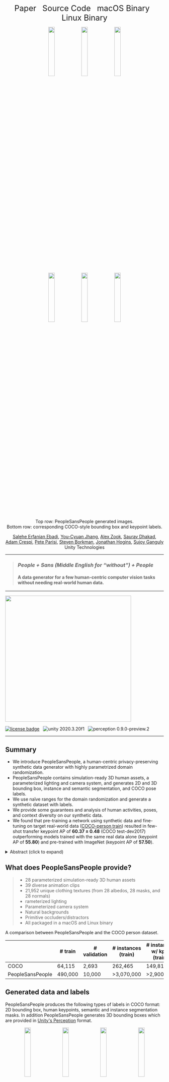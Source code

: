 <!-- # PeopleSansPeople: A Synthetic Data Generator for Human-Centric Computer Vision, [arXiv](https://arxiv.org/abs/3940169) -->

<!-- Global site tag (gtag.js) - Google Analytics -->
<!--
<script async src="https://www.googletagmanager.com/gtag/js?id=G-ZCKG4HKTMK"></script>
<script>
  window.dataLayer = window.dataLayer || [];
  function gtag(){dataLayer.push(arguments);}
  gtag('js', new Date());

  gtag('config', 'G-ZCKG4HKTMK');
</script>
-->

<!--
### [Paper](https://arxiv.org/abs/3940169) &nbsp; [Source Code](https://github.com/Unity-Technologies/PeopleSansPeople) &nbsp; [macOS Binary](https://storage.googleapis.com/peoplesanspeople-gha-binaries/StandaloneOSX_39ff5eb9ab4ce79440a3f743ebeb4f7b3c967024.zip) &nbsp; [Linux Binary](https://storage.googleapis.com/peoplesanspeople-gha-binaries/StandaloneLinux64_39ff5eb9ab4ce79440a3f743ebeb4f7b3c967024.zip)
-->

<p align="center">
  <a href="https://arxiv.org/abs/3940169" style="font-size: 25px; text-decoration: none">Paper</a>
  &nbsp; &nbsp;
  <a href="https://github.com/Unity-Technologies/PeopleSansPeople" style="font-size: 25px; text-decoration: none">Source Code</a>
  &nbsp; &nbsp;
  <a href="https://storage.googleapis.com/peoplesanspeople-gha-binaries/StandaloneOSX_39ff5eb9ab4ce79440a3f743ebeb4f7b3c967024.zip" style="font-size: 25px; text-decoration: none">macOS Binary</a>
  &nbsp; &nbsp;
  <a href="https://storage.googleapis.com/peoplesanspeople-gha-binaries/StandaloneLinux64_39ff5eb9ab4ce79440a3f743ebeb4f7b3c967024.zip" style="font-size: 25px; text-decoration: none">Linux Binary</a>
</p>


<!--
<form action="https://arxiv.org/abs/3940169/" method="get" target="_blank"><button type="submit">Paper</button></form> &nbsp; <form action="https://github.com/Unity-Technologies/PeopleSansPeople/" method="get" target="_blank"><button type="submit">Source Code</button></form> &nbsp; <form action="https://github.com/Unity-Technologies/PeopleSansPeople/releases/download/v0.1.1/mac_0.1.1.zip" method="get" target="_blank"><button type="submit">macOS Binary</button></form> &nbsp; <form action="https://github.com/Unity-Technologies/PeopleSansPeople/releases/download/v0.1.1/linux_0.1.1.zip" method="get" target="_blank"><button type="submit">Linux Binary</button></form>
-->

<p align="center">
  <img src="./images/teaser_images/rgb_1528.png" width="20%" />

  <img src="./images/teaser_images/rgb_2711.png" width="20%" />

  <img src="./images/teaser_images/rgb_8687.png" width="20%" />
<br>
  <img src="./images/teaser_images/img__anns__1528.png" width="20%" />

  <img src="./images/teaser_images/img__anns__2711.png" width="20%" />

  <img src="./images/teaser_images/img__anns__8687.png" width="20%" />
<br>
  Top row: PeopleSansPeople generated images. 
<br>
  Bottom row: corresponding COCO-style bounding box and keypoint labels.
</p>

<!--
 &nbsp; &nbsp;
-->

<p align="center">
  <a href="https://www.linkedin.com/in/saleheerfanianebadi">Salehe Erfanian Ebadi</a>,
  <a href="https://www.linkedin.com/in/ycjhang">You-Cyuan Jhang</a>, 
  <a href="https://scholar.google.com/citations?user=2nA9bVMAAAAJ&hl=en&oi=ao">Alex Zook</a>, 
  <a href="https://www.linkedin.com/in/sauravdhakad/">Saurav Dhakad</a>, 
  <br>
  <a href="https://www.linkedin.com/in/adam-crespi-81b1287">Adam Crespi</a>,
  <a href="https://www.linkedin.com/in/pete-parisi-81a179">Pete Parisi</a>,
  <a href="https://www.linkedin.com/in/steve-borkman-5983325">Steven Borkman</a>,
  <a href="https://www.linkedin.com/in/jonathan-hogins-1952b919">Jonathan Hogins</a>,
  <a href="https://scholar.google.com/citations?hl=en&user=4XuOFfUAAAAJ">Sujoy Ganguly</a>
  <br>
  Unity Technologies
</p>

<!--
> **Authors:** Salehe Erfanian Ebadi, You-Cyuan Jhang, Alex Zook, Saurav Dhakad, Adam Crespi, Pete Parisi, Steven Borkman, Jonathan Hogins, Sujoy Ganguly
> <br />
> **Authors' affiliation:** Unity Technologies
> <br />
> **Submitted to:** NeurIPS 2021 Track Datasets and Benchmarks Round2
> <br />
> **Paper ID:** 54
-->

---

>
> ### *People + Sans (Middle English for “without”) + People*
> 
> #### A data generator for a few human-centric computer vision tasks without needing real-world human data.
> 

---

<img src="./images/unity/U_Logo_Black_RGB.png" align="middle" width="400"/>

[![license badge](https://img.shields.io/badge/license-Apache--2.0-green.svg)](LICENSE.md)
&nbsp;
<img src="https://img.shields.io/badge/unity-2020.3.20f1-green.svg?style=flat-square" alt="unity 2020.3.20f1">
&nbsp;
<img src="https://badge-proxy.cds.internal.unity3d.com/5ab9a162-9dd0-4ba1-ba41-cf25378a927a?style=flat-square" alt="perception 0.9.0-preview.2">

---

## Summary
* We introduce PeopleSansPeople, a human-centric privacy-preserving synthetic data generator with highly parametrized domain randomization.
* PeopleSansPeople contains simulation-ready 3D human assets, a parameterized lighting and camera system, and generates 2D and 3D bounding box, 
instance and semantic segmentation, and COCO pose labels. 
* We use naïve ranges for the domain randomization and generate a synthetic dataset with labels. 
* We provide some guarantees and analysis of human activities, poses, and context diversity on our synthetic data.
* We found that pre-training a network using synthetic data and fine-tuning on target real-world data 
([COCO-person train](https://cocodataset.org/#home)) resulted in few-shot transfer keypoint AP of **60.37 ± 0.48** 
(COCO test-dev2017) outperforming models trained with the same real data alone (keypoint AP of **55.80**) and pre-trained with ImageNet (keypoint AP of **57.50**).

<details>
  <summary>Abstract (click to expand)</summary>
  
_In recent years, person detection and human pose estimation have made great strides, helped by large-scale labeled datasets.
However, these datasets had no guarantees or analysis of human activities, poses, or context diversity.
Additionally, privacy concerns may limit the ability to collect more data.
An emerging alternative to real-world data that alleviates some of these issues is synthetic data.
However, creation of synthetic data generators is incredibly challenging and prevents researchers from exploring their usefulness.
Therefore, we release a human-centric synthetic data generator PeopleSansPeople which contains simulation-ready 3D human assets,
a parameterized lighting and camera system, and generates 2D and 3D bounding box, instance and semantic segmentation, and COCO pose labels.
Using PeopleSansPeople, we performed benchmark synthetic data training using a
[Detectron2 Keypont R-CNN variant](https://github.com/facebookresearch/detectron2).
We found that pre-training a network using synthetic data and fine-tuning on target real-world data
([COCO-person train](https://cocodataset.org/#home)) resulted in bbox AP of **57.44** and keypoint AP of **66.83**
(COCO-person validation) outperforming models trained with the same real data alone (bbox AP of **56.73** and keypoint AP of **65.12**).
This freely available data generator should enable a wide range of research into the emerging field of simulation to
real transfer learning in the critical area of human-centric computer vision._
</details>

## What does PeopleSansPeople provide?
> * 28 parameterized simulation-ready 3D human assets
> * 39 diverse animation clips
> * 21,952 unique clothing textures (from 28 albedos, 28 masks, and 28 normals)
> * rameterized lighting
> * Parameterized camera system
> * Natural backgrounds
> * Primitive occluders/distractors
> * All packaged in a macOS and Linux binary

A comparison between PeopleSansPeople and the COCO person dataset.
<table><thead><tr><th> </th><th># train</th><th># validation</th><th># instances (train)</th><th># instances w/ kpts (train)</th></tr></thead><tbody><tr><td>COCO</td><td>64,115</td><td>2,693</td><td>262,465</td><td>149,813</td></tr><tr><td>PeopleSansPeople</td><td>490,000</td><td>10,000</td><td>&gt;3,070,000</td><td>&gt;2,900,000</td></tr></tbody></table>


## Generated data and labels
PeopleSansPeople produces the following types of labels in COCO format: 2D bounding box, human keypoints, semantic and instance segmentation masks.
In addition PeopleSansPeople generates 3D bounding boxes which are provided in [Unity's Perception](https://github.com/Unity-Technologies/com.unity.perception) format.
<p align="center">
  <img src="./images/label_fig/1.png" width="20%" />
  &nbsp; &nbsp;
  <img src="./images/label_fig/2.png" width="20%" />
  &nbsp; &nbsp;
  <img src="./images/label_fig/3.png" width="20%" />
  &nbsp; &nbsp;
  <img src="./images/label_fig/4.png" width="20%" />
  <br>
  Generated image and corresponding labels: 2D bounding box, human keypoints, semantic and instance segmentation masks in COCO format. 
  3D bounding box annotations are provided separately in [Unity Perception](https://github.com/Unity-Technologies/com.unity.perception) format.
</p>

## Results
Here we show a comparison of gains obtained from pre-training on our synthetic data and fune-tuning on COCO person class
over training from scratch and pre-training with ImageNet. For each dataset size we show the results of the best performing model.

<!--
<table><thead><tr><th></th><th colspan="3">bbox AP</th><th colspan="3">keypoint AP</th></tr></thead><tbody><tr><td>size of real data</td><td>scratch</td><td>w/ pre-train</td><td>Δ</td><td>scratch</td><td>w/ pre-train</td><td>Δ</td></tr><tr><td>641</td><td>13.82</td><td>42.58</td><td>+28.76</td><td>7.47</td><td>46.40</td><td>+38.93</td></tr><tr><td>6411</td><td>37.82</td><td>49.04</td><td>+11.22</td><td>39.48</td><td>55.21</td><td>+15.73</td></tr><tr><td>32057</td><td>52.15</td><td>55.04</td><td>+2.89</td><td>58.68</td><td>63.38</td><td>+4.70</td></tr><tr><td>64115</td><td>56.73</td><td>57.44</td><td>+0.71</td><td>65.12</td><td>66.83</td><td>+1.71</td></tr></tbody></table>

<table><thead><tr><th></th><th colspan="5">bbox AP (COCO person val2017)</th><th colspan="5">keypoint AP (COCO person val2017)</th><th colspan="5">keypoint AP (COCO test-dev2017)</th></tr></thead><tbody><tr><td>size of real data</td><td>scratch</td><td>w/ ImageNet</td><td>w/ synth</td><td>Δ/scratch</td><td>Δ/ImageNet</td><td>scratch</td><td>w/ ImageNet</td><td>w/ synth</td><td>Δ/scratch</td><td>Δ/ImageNet</td><td>scratch</td><td>w/ ImageNet</td><td>w/ synth</td><td>Δ/scratch</td><td>Δ/ImageNet</td></tr><tr><td>6411</td><td>37.82</td><td>42.53</td><td>48.97</td><td>+11.22</td><td>+6.44</td><td>39.48</td><td>45.99</td><td>55.21</td><td>+15.73</td><td>+9.22</td><td>37.30</td><td>44.20</td><td>52.70</td><td>+15.40</td><td>+8.50</td></tr><tr><td>32057</td><td>52.15</td><td>52.75</td><td>54.93</td><td>+2.78</td><td>+2.18</td><td>58.68</td><td>60.28</td><td>63.38</td><td>+4.70</td><td>+3.10</td><td>55.80</td><td>57.50</td><td>60.37</td><td>+4.57</td><td>+2.87</td></tr></tbody></table>
-->

<table><thead><tr><th></th><th colspan="5">bbox AP (COCO person val2017)</th></tr></thead><tbody><tr><td>size of real data</td><td>scratch</td><td>w/ ImageNet</td><td>w/ PeopleSansPeople</td><td>Δ / scratch</td><td>Δ / ImageNet</td></tr><tr><td>6411</td><td>37.82</td><td>42.53</td><td>48.97</td><td>+11.22</td><td>+6.44</td></tr><tr><td>32057</td><td>52.15</td><td>52.75</td><td>54.93</td><td>+2.78</td><td>+2.18</td></tr></tbody></table>

<table><thead><tr><th></th><th colspan="5">keypoint AP (COCO person val2017)</th></tr></thead><tbody><tr><td>size of real data</td><td>scratch</td><td>w/ ImageNet</td><td>w/ PeopleSansPeople</td><td>Δ / scratch</td><td>Δ / ImageNet</td></tr><tr><td>6411</td><td>39.48</td><td>45.99</td><td>55.21</td><td>+15.73</td><td>+9.22</td></tr><tr><td>32057</td><td>58.68</td><td>60.28</td><td>63.38</td><td>+4.70</td><td>+3.10</td></tr></tbody></table>

<table><thead><tr><th></th><th colspan="5">keypoint AP (COCO test-dev2017)</th></tr></thead><tbody><tr><td>size of real data</td><td>scratch</td><td>w/ ImageNet</td><td>w/ PeopleSansPeople</td><td>Δ / scratch</td><td>Δ / ImageNet</td></tr><tr><td>6411</td><td>37.30</td><td>44.20</td><td>52.70</td><td>+15.40</td><td>+8.50</td></tr><tr><td>32057</td><td>55.80</td><td>57.50</td><td>60.37</td><td>+4.57</td><td>+2.87</td></tr></tbody></table>

## Unity Shader Graph randomizer for simulated clothing appearance diversity
<p align="center">
  <img src="./images/shadergraph_renderpeople/renderpeople_material.png" width="80%" />
  <br>
  <img src="./images/shadergraph_renderpeople/renderpeople_shader.png" width="80%" />
  <br>
  Top row: our 3D human assets from RenderPeople with their original clothing textures.
  <br>
  Bottom row: using Shader Graph randomizers we are able to swap out clothing texture albedos, masks, and normals,
  yielding very diverse-looking textures on the clothing, without needing to swap out the clothing items themselves.
</p>

## Additional examples
<p align="center">
  <img src="./images/more_examples/rgb_100.png" width="14%" />

  <img src="./images/more_examples/rgb_159.png" width="14%" />

  <img src="./images/more_examples/rgb_168.png" width="14%" />
  
  <img src="./images/more_examples/rgb_392.png" width="14%" />
  
  <img src="./images/more_examples/rgb_582.png" width="14%" />
  
  <img src="./images/more_examples/rgb_801.png" width="14%" /> 
<br>
  <img src="./images/more_examples/rgb_978.png" width="14%" />

  <img src="./images/more_examples/rgb_1281.png" width="14%" />

  <img src="./images/more_examples/rgb_1462.png" width="14%" />
  
  <img src="./images/more_examples/rgb_2178.png" width="14%" />
  
  <img src="./images/more_examples/rgb_2243.png" width="14%" />
  
  <img src="./images/more_examples/rgb_2291.png" width="14%" /> 
<br>
  <img src="./images/more_examples/rgb_2881.png" width="14%" />

  <img src="./images/more_examples/rgb_3099.png" width="14%" />

  <img src="./images/more_examples/rgb_3335.png" width="14%" />
  
  <img src="./images/more_examples/rgb_3877.png" width="14%" />
  
  <img src="./images/more_examples/rgb_4257.png" width="14%" />
  
  <img src="./images/more_examples/rgb_4531.png" width="14%" /> 
<br>
  <img src="./images/more_examples/rgb_5420.png" width="14%" />

  <img src="./images/more_examples/rgb_5789.png" width="14%" />

  <img src="./images/more_examples/rgb_5935.png" width="14%" />
  
  <img src="./images/more_examples/rgb_5944.png" width="14%" />
  
  <img src="./images/more_examples/rgb_6339.png" width="14%" />
  
  <img src="./images/more_examples/rgb_6352.png" width="14%" /> 
<br>
  <img src="./images/more_examples/rgb_7491.png" width="14%" />

  <img src="./images/more_examples/rgb_7638.png" width="14%" />

  <img src="./images/more_examples/rgb_7763.png" width="14%" />
  
  <img src="./images/more_examples/rgb_8023.png" width="14%" />
  
  <img src="./images/more_examples/rgb_8867.png" width="14%" />
  
  <img src="./images/more_examples/rgb_8981.png" width="14%" /> 
<br>
  <img src="./images/more_examples/rgb_9265.png" width="14%" />

  <img src="./images/more_examples/rgb_9383.png" width="14%" />

  <img src="./images/more_examples/rgb_9471.png" width="14%" />
  
  <img src="./images/more_examples/rgb_9480.png" width="14%" />
  
  <img src="./images/more_examples/rgb_9591.png" width="14%" />
  
  <img src="./images/more_examples/rgb_9983.png" width="14%" /> 
<br>
  Additional images generated with PeopleSansPeople. 
  Notice the high diversity of lighting, camera perspectives, scene background and occluders, as well as human poses, 
  their proximity to each other and the camera, and the clothing texture variations. Our domain randomization is done 
  here with naïvely-chosen ranges with uniform distributions. It is possible to drastically change the look and the 
  structure of the scenes by varying the randomizer parameters.
</p>



## Citation
```
@article{ebadi2021peoplesanspeople,
    title={PeopleSansPeople: A Synthetic Data Generator for Human-Centric Computer Vision},
    author={Salehe Erfanian Ebadi and You-Cyuan Jhang and Alex Zook and Saurav Dhakad 
            and Adam Crespi and Pete Parisi and Steven Borkman and Jonathan Hogins and Sujoy Ganguly},
    journal={arXiv},
    year={2021}
    eprint={3940169},
    archivePrefix={arXiv},
    primaryClass={cs.CV}
}
```

## Source code
Code is available [here](<https://github.com/Unity-Technologies/PeopleSansPeople/>)

Unity Environment Template [here](<https://github.com/Unity-Technologies/PeopleSansPeople/tree/main/peoplesanspeople_unity_env>)

macOS and Linux binaries [here](<https://github.com/Unity-Technologies/PeopleSansPeople/tree/main/peoplesanspeople_binaries>)

Unity Tutorial [coming soon](<https://github.com/Unity-Technologies/PeopleSansPeople/>)


## Related links
- [Unity's Perception Package](https://github.com/Unity-Technologies/com.unity.perception)
- [Unity Computer Vision](https://unity.com/products/computer-vision)
- [Unity's Perception Tutorial](https://github.com/Unity-Technologies/com.unity.perception/blob/master/com.unity.perception/Documentation~/Tutorial/TUTORIAL.md)
- [Unity's Human Pose Labeling and Randomization Tutorial](https://github.com/Unity-Technologies/com.unity.perception/blob/master/com.unity.perception/Documentation~/HPTutorial/TUTORIAL.md)
- [SynthDet Project](https://github.com/Unity-Technologies/SynthDet)
- [Robotics Object Pose Estimation Demo](https://github.com/Unity-Technologies/Robotics-Object-Pose-Estimation)
- [Unity Simulation Smart Camera Outdoor Example](https://github.com/Unity-Technologies/Unity-Simulation-Smart-Camera-Outdoor)


## License
PeopleSansPeople is licensed under the Apache License, Version 2.0. See [LICENSE](LICENSE.md) for the full license text.
